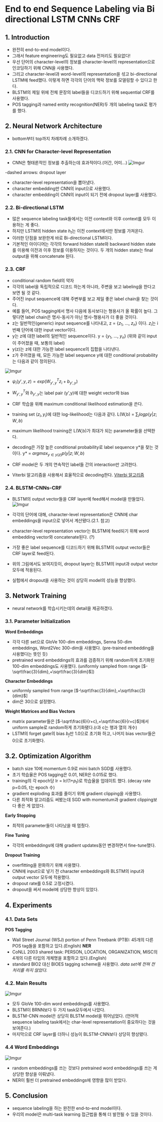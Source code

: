# End to end Sequence Labeling via Bi directional LSTM CNNs CRF

## 1. Introduction

- 완전히 end-to-end model이다. 
- 그래서 feature engineering도 필요없고 data 전처리도 필요없다!
- 우선 단어의 character-level의 정보를 character-level의 representation으로 인코딩하기 위해 CNN을 사용했다.
- 그리고 character-level과 word-level의 representation을 섞고 bi-directional LSTM에 feed했다. 이렇게 하면 각각의 단어의 맥락 정보를 모델링할 수 있다고 한다.
- BLSTM의 제일 위에 전체 문장의 label들을 디코드하기 위해 sequential CRF를 사용했다.
- POS tagging과 named entity recognition(NER)두 개의 labeling task로 평가를 했다.


## 2. Neural Network Architecture
- bottom부터 top까지 차례차례 소개하겠다.

### 2.1. CNN for Character-level Representation
- CNN은 형태론적인 정보를 추출하는데 효과적이다.(어간, 어미...)
  ![Imgur](https://i.imgur.com/wzS3nhn.png)

-dashed arrows: dropout layer

- character-level representation을 뽑아냈다.
- character embedding만 CNN의 input으로 사용했다.
- character embedding이 CNN의 input이 되기 전에 dropout layer를 사용했다.

### 2.2. Bi-directional LSTM
- 많은 sequence labeling task들에서는 이전 context와 이후 context를 모두 이용하는 게 좋다.
- 하지만 LSTM의 hidden state $h_t$는 이전 context에서만 정보를 가져온다. 
- 이러한 단점을 보완한게 바로 Bi-directional LSTM이다.
- 기본적인 아이디어는 각각의 forward hidden state와 backward hidden state를 이용해 이전과 이후 정보를 이용하자는 것이다. 
  두 개의 hidden state는 final output을 위해 concatenate 된다.

### 2.3. CRF
- conditional random field의 약자
- 각각의 label을 독립적으로 디코드 하는게 아니라, 주변을 보고 labeling을 한다고 보면 될 것 같다.
- 주어진 input sequence에 대해 주변부를 보고 제일 좋은 label chain을 찾는 것이다.
- 예를 들어, POS tagging에서 명사 다음에 동사보다는 형용사가 올 확률이 높다. 그렇다면 label chain은 명사-동사가 아닌 명사-형용사가 더 좋을 것이다.
- z는 일반적인(generic) input sequence를 나타내고, z = {$z_1$, ..., $z_n$} 이다. $z_i$는 i번째 단어에 대한 input vector이다.
- y는 z에 대한 label의 일반적인 sequence이다. y = {$y_1$, ..., $y_n$} (위와 같이 input이 주어졌을 때, 보통의 label)
- y(z)는 z에 대한 가능한 label sequence의 집합을 나타낸다.
- z가 주어졌을 때, 모든 가능한 label sequence y에 대한 conditional probability는 다음과 같이 정의된다.

![Imgur](https://i.imgur.com/X0jYbXK.png)

- $\psi_i(y',y,z)=exp(W^T_{y',y}z_i+b_{y',y})$
- $W^T_{y',y}$와 $b_{y',y}$는 label pair (y',y)에 대한 weight vector와 bias

- CRF 학습을 위해 maximum conditional likelihood estimation을 쓴다.
- training set ${(z_i,y_i)}$에 대한 log-likelihood는 다음과 같다. 
  L(W,b) = $\sum_i logp(y|z;W,b)$
- maximum likelihood training은 L(W,b)가 최대가 되는 parameter들을 선택한다.
- decoding은 가장 높은 conditional probability로 label sequence y\*을 찾는 것이다.
  y\* = $argmax_{y\in y(z)} p(y|z; W,b)$
- CRF model은 두 개의 연속적인 label들 간의 interaction만 고려한다.
- Viterbi 알고리즘을 사용해서 효율적으로 decoding한다. [Viterbi 알고리즘](https://ratsgo.github.io/machine%20learning/2017/11/10/CRF/)

### 2.4. BLSTM-CNNs-CRF
- BLSTM의 output vector들을 CRF layer에 feed해서 model을 만들었다.
  ![Imgur](https://i.imgur.com/KGp1Wrd.png)

- 각각의 단어에 대해, character-level representation은 CNN에 char embeddings을 input으로 넣어서 계산됐다.(2.1. 참고)
- character-level representation vector는 BLSTM에 feed되기 위해 word embedding vector와 concatenate된다. (?)
- 가장 좋은 label sequence를 디코드하기 위해 BLSTM의 output vector들은 CRF layer로 feed된다.
- 위의 그림에서도 보여지듯이, dropout layer는 BLSTM의 input과 output vector 모두에 적용된다.
- 실험에서 dropout을 사용하는 것이 상당히 model의 성능을 향상했다.


## 3. Network Training
- neural network를 학습시키는데의 detail을 제공하겠다.

### 3.1. Parameter Initialization
**Word Embeddings**
- 각각 다른 set으로 GloVe 100-dim embeddings, Senna 50-dim embeddings, Word2Vec 300-dim을 사용했다. (pre-trained embedding을 사용했다는 뜻인 듯)
- pretrained word embeddings의 효과를 검증하기 위해 random하게 초기화된 100-dim embeddings도 사용했다. (uniformly sampled from range [$-\sqrt\frac{3}{dim},+\sqrt\frac{3}{dim}$])

**Character Embeddings**
- uniformly sampled from range [$-\sqrt\frac{3}{dim},+\sqrt\frac{3}{dim}$]
- dim은 30으로 설정했다.

**Weight Matrices and Bias Vectors**
- matrix parameter들은 [$-\sqrt\frac{6}{r+c},+\sqrt\frac{6}{r+c}$]에서 uniform sample로 random하게 초기화됐다.(r과 c는 행과 열의 개수)
- LSTM의 forget gate의 bias $b_f$만 1.0으로 초기화 하고, 나머지 bias vector들은 0으로 초기화했다.

## 3.2. Optimization Algorithm
- batch size 10에 momentum 0.9로 mini batch SGD를 사용했다.
- 초기 학습율은 POS tagging은 0.01, NER은 0.015로 했다.
- training의 각 epoch당 lr = lr/(1+$p_t$)로 학습율을 업데이트 했다. (decay rate p=0.05, t는 epoch 수)
- gradient exploding 효과를 줄이기 위해 gradient clipping을 사용했다.
- 다른 최적화 알고리즘도 써봤는데 SGD with momentum과 gradient clipping보다 좋은 게 없었다.

**Early Stopping**
- 최적의 parameter들이 나타났을 때 멈췄다.

**Fine Tuning**
- 각각의 embeddings에 대해 gradient updates동안 변경하면서 fine-tune했다.

**Dropout Training**
- overfitting을 완화하기 위해 사용했다.
- CNN에 input으로 넣기 전 character embeddings와 BLSTM의 input과 output vector 모두에 적용했다.
- dropout rate를 0.5로 고정시켰다.
- dropout을 써서 model에 상당한 향상이 있었다.


## 4. Experiments

### 4.1. Data Sets
**POS Tagging**
- Wall Street Journal (WSJ) portion of Penn Treebank (PTB): 45개의 다른 POS tag들을 포함하고 있다.(English)
  **NER**
- CoNLL 2003 shared task: PERSON, LOCATION, ORGANIZATION, MISC의 4개의 다른 타입의 개체명을 포함하고 있다.(English)
- standard BIO2 대신 BIOES tagging scheme을 사용했다.
  *data set에 전혀 전처리를 하지 않았다.*

### 4.2. Main Results
![Imgur](https://i.imgur.com/EVkMIee.png)

- 모두 GloVe 100-dim word embeddings를 사용했다.
- BLSTM이 BRNN보다 두 가지 task모두에서 나았다.
- BLSTM-CNN model은 상당히 BLSTM model을 뛰어넘었다. (언어적 sequence labeling task에서는 char-level representation이 중요하다는 것을 보여준다.)
- 마지막으로 CRF layer를 더하니 성능이 BLSTM-CNN보다 상당히 향상됐다.

### 4.4 Word Embeddings
![Imgur](https://i.imgur.com/jszq7gV.png)

- random embeddings를 쓰는 것보다 pretrained word embeddings를 쓰는 게 상당한 향상을 이뤄냈다.
- NER이 훨씬 더 pretrained embeddings에 영향을 많이 받았다.


## 5. Conclusion
- sequence labeling을 하는 완전한 end-to-end model이다.
- 우리의 model은 multi-task learning 접근법을 통해 더 발전될 수 있을 것이다. 
